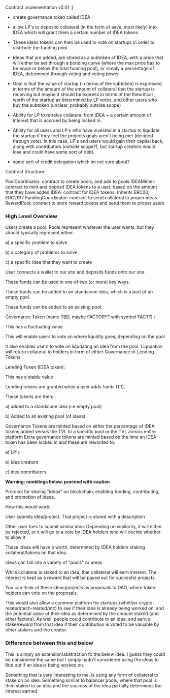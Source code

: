 Contract implementation v0.01 :)

* create governance token called IDEA
* allow LP's to deposite collateral (in the form of aave, most likely) into IDEA which will grant them a certain number of IDEA tokens
* These ideas tokens can then be used to vote on startups in order to distrbute the funding pool
* Ideas that are added, are stored as a subtoken of IDEA, with a price that will either be set through a bonding curve (where the max price has to be equal or below the total funding pool), or simply a percentage of IDEA, determined through voting and voting power
* Goal is that the value of startup (in terms of the subtoken) is expressed in terms of the amount of the amount of collateral that the startup is receiving but maybe it should be express in terms of the theoritical worth of the startup as determined by LP votes, and other users who buy the subtoken (unclear, probably outside scope)
* Ability for LP to retreive collateral from IDEA + a certain amount of interest that is accrued by being locked in. 
* Ability for all users and LP's who have invested in a startup to liqudate the startup if they feel the projects goals aren't being met (decided through vote). In this case, LP's and users would gain their capital back, along with contributors (outside scope?), but startup creators would lose and could have some sort of debt.

* some sort of credit delegation which im not sure about?



Contract Structure:

PoolCoordinator: contract to create pools, and add to pools
IDEAMinter: contract to mint and deposit IDEA tokens to a user, based on the amount that they have added
IDEA: contract for IDEA tokens. Inherits ERC20, ERC2917
FundingCoordinator: contract to send collateral to proper ideas
RewardPool: contract to store reward tokens and send them to proper users

### High Level Overview
Users create a pool.
Pools represent whatever the user wants, but they should typically represent either:

a) a specific problem to solve

b) a category of problems to solve

c) a specific idea that they want to create


User connects a wallet to our site and deposits funds onto our site.

These funds can be used in one of two (or more) key ways.

These funds can be added to an standalone idea, which is a part of an empty pool.

These funds can be added to an existing pool.

Governance Token (name TBD, maybe FACTORY? with symbol FACT?) :

This has a fluctuating value 

This will enable users to vote on where liqudity goes, depending on the pool

It also enables users to vote on liqudating an idea from the pool. Liqudation will return collateral to holders in form of either Governance or Lending Tokens


Lending Token (IDEA token):

This has a stable value

Lending tokens are granted when a user adds funds (1:1).

These tokens are then:

a) added to a standalone idea  (i.e empty pool)

b) Added to an existing pool (of ideas)


Governance Tokens are minted based on either the percentage of IDEA tokens added versus the TVL to a specific pool or the TVL acroos entire platform
Extra governance tokens are minted based on the time an IDEA token has been locked in and these are rewarded to:

a) LP's

b) idea creators

c) idea contributors







**Warning: ramblings below. proceed with caution**

Protocol for storing "ideas" on blockchain, enabling funding, contributing, and promotion of ideas.
 
How this would work:

User submits idea/project. That project is stored with a description

Other user tries to submit similar idea: Depending on similarity, it will either be rejected, or it will go to a vote by IDEA holders who will decide whether to allow it

These ideas will have a worth, determined by IDEA holders staking collateral/tokens on that idea. 

Ideas can fall into a variety of "pools" or areas

While collateral is staked to an idea, that collateral will earn interest. The interest is kept as a reward that will be payed out for succesful projects.

You can think of these ideas/projects as proposals to DAO, where token holders can vote on the proposals.


This would also allow a common platform for startups (whether crypto-related/tech-related/etc) to see if their idea is already being worked on, and the potential value of their idea as determined by the amount staked (and other factors). As well, people could contribute to an idea, and earn a stake/reward from that idea if their contribution is voted to be valuable by other stakers and the creator.

### Difference between this and below
This is simply an extension/abstraction fo the below idea. I guess they could be considered the same but I simply hadn't considered using the ideas to find out if an idea is being worked on.

Something that is very interesting to me, is using any form of collateral to stake on an idea. Something similar to balancer pools, where that pool is then staked to an idea and the success of the idea partially determines the interest earned
